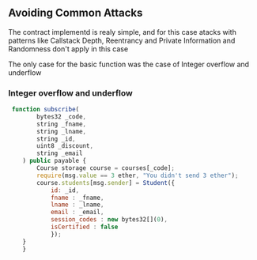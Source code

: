 ## Avoiding Common Attacks

The contract implementd is realy simple, and for this case atacks with patterns like Callstack Depth, Reentrancy and Private Information and Randomness
don't apply in this case

The only case for the basic function was the case of Integer overflow and underflow

### Integer overflow and underflow

```js
 function subscribe(
        bytes32 _code,
        string _fname,
        string _lname,
        string _id,
        uint8 _discount,
        string _email
    ) public payable {
        Course storage course = courses[_code];
        require(msg.value == 3 ether, "You didn't send 3 ether");
        course.students[msg.sender] = Student({
            id: _id,
            fname : _fname,
            lname : _lname,
            email : _email,
            session_codes : new bytes32[](0),
            isCertified : false
            });
    }
    }
```
